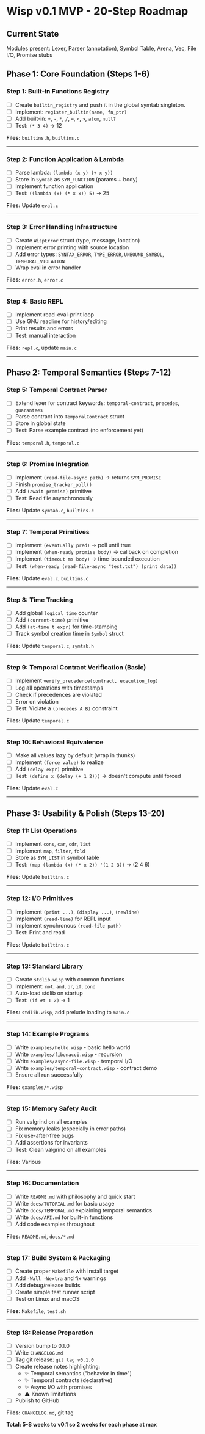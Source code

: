 # Wisp v0.1 MVP - 20-Step Roadmap

## Current State
Modules present:
Lexer, Parser (annotation), Symbol Table, Arena, Vec, File I/O, Promise stubs

## **Phase 1: Core Foundation (Steps 1-6)**

### **Step 1: Built-in Functions Registry**
- [ ] Create `builtin_registry` and push it in the global symtab singleton.
- [ ] Implement: `register_builtin(name, fn_ptr)`
- [ ] Add built-in: `+`, `-`, `*`, `/`, `=`, `<`, `>`, `atom`, `null?`
- [ ] Test: `(* 3 4)` → 12

**Files:** `builtins.h`, `builtins.c`

---

### **Step 2: Function Application & Lambda**
- [ ] Parse lambda: `(lambda (x y) (+ x y))`
- [ ] Store in `SymTab` as `SYM_FUNCTION` (params + body)
- [ ] Implement function application
- [ ] Test: `((lambda (x) (* x x)) 5)` → 25

**Files:** Update `eval.c`

---

### **Step 3: Error Handling Infrastructure**
- [ ] Create `WispError` struct (type, message, location)
- [ ] Implement error printing with source location
- [ ] Add error types: `SYNTAX_ERROR`, `TYPE_ERROR`, `UNBOUND_SYMBOL`, `TEMPORAL_VIOLATION`
- [ ] Wrap eval in error handler

**Files:** `error.h`, `error.c`

---

### **Step 4: Basic REPL**
- [ ] Implement read-eval-print loop
- [ ] Use GNU readline for history/editing
- [ ] Print results and errors
- [ ] Test: manual interaction

**Files:** `repl.c`, update `main.c`

---

## **Phase 2: Temporal Semantics (Steps 7-12)**

### **Step 5: Temporal Contract Parser**
- [ ] Extend lexer for contract keywords: `temporal-contract`, `precedes`, `guarantees`
- [ ] Parse contract into `TemporalContract` struct
- [ ] Store in global state
- [ ] Test: Parse example contract (no enforcement yet)

**Files:** `temporal.h`, `temporal.c`

---

### **Step 6: Promise Integration**
- [ ] Implement `(read-file-async path)` → returns `SYM_PROMISE`
- [ ] Finish `promise_tracker_poll()` 
- [ ] Add `(await promise)` primitive
- [ ] Test: Read file asynchronously

**Files:** Update `symtab.c`, `builtins.c`

---

### **Step 7: Temporal Primitives**
- [ ] Implement `(eventually pred)` → poll until true
- [ ] Implement `(when-ready promise body)` → callback on completion
- [ ] Implement `(timeout ms body)` → time-bounded execution
- [ ] Test: `(when-ready (read-file-async "test.txt") (print data))`

**Files:** Update `eval.c`, `builtins.c`

---

### **Step 8: Time Tracking**
- [ ] Add global `logical_time` counter
- [ ] Add `(current-time)` primitive
- [ ] Add `(at-time t expr)` for time-stamping
- [ ] Track symbol creation time in `Symbol` struct

**Files:** Update `temporal.c`, `symtab.h`

---

### **Step 9: Temporal Contract Verification (Basic)**
- [ ] Implement `verify_precedence(contract, execution_log)`
- [ ] Log all operations with timestamps
- [ ] Check if precedences are violated
- [ ] Error on violation
- [ ] Test: Violate a `(precedes A B)` constraint

**Files:** Update `temporal.c`

---

### **Step 10: Behavioral Equivalence**
- [ ] Make all values lazy by default (wrap in thunks)
- [ ] Implement `(force value)` to realize
- [ ] Add `(delay expr)` primitive
- [ ] Test: `(define x (delay (+ 1 2)))` → doesn't compute until forced

**Files:** Update `eval.c`

---

## **Phase 3: Usability & Polish (Steps 13-20)**

### **Step 11: List Operations**
- [ ] Implement `cons`, `car`, `cdr`, `list`
- [ ] Implement `map`, `filter`, `fold`
- [ ] Store as `SYM_LIST` in symbol table
- [ ] Test: `(map (lambda (x) (* x 2)) '(1 2 3))` → (2 4 6)

**Files:** Update `builtins.c`

---

### **Step 12: I/O Primitives**
- [ ] Implement `(print ...)`, `(display ...)`, `(newline)`
- [ ] Implement `(read-line)` for REPL input
- [ ] Implement synchronous `(read-file path)`
- [ ] Test: Print and read

**Files:** Update `builtins.c`

---

### **Step 13: Standard Library**
- [ ] Create `stdlib.wisp` with common functions
- [ ] Implement: `not`, `and`, `or`, `if`, `cond`
- [ ] Auto-load stdlib on startup
- [ ] Test: `(if #t 1 2)` → 1

**Files:** `stdlib.wisp`, add prelude loading to `main.c`

---

### **Step 14: Example Programs**
- [ ] Write `examples/hello.wisp` - basic hello world
- [ ] Write `examples/fibonacci.wisp` - recursion
- [ ] Write `examples/async-file.wisp` - temporal I/O
- [ ] Write `examples/temporal-contract.wisp` - contract demo
- [ ] Ensure all run successfully

**Files:** `examples/*.wisp`

---

### **Step 15: Memory Safety Audit**
- [ ] Run valgrind on all examples
- [ ] Fix memory leaks (especially in error paths)
- [ ] Fix use-after-free bugs
- [ ] Add assertions for invariants
- [ ] Test: Clean valgrind on all examples

**Files:** Various

---

### **Step 16: Documentation**
- [ ] Write `README.md` with philosophy and quick start
- [ ] Write `docs/TUTORIAL.md` for basic usage
- [ ] Write `docs/TEMPORAL.md` explaining temporal semantics
- [ ] Write `docs/API.md` for built-in functions
- [ ] Add code examples throughout

**Files:** `README.md`, `docs/*.md`

---

### **Step 17: Build System & Packaging**
- [ ] Create proper `Makefile` with install target
- [ ] Add `-Wall -Wextra` and fix warnings
- [ ] Add debug/release builds
- [ ] Create simple test runner script
- [ ] Test on Linux and macOS

**Files:** `Makefile`, `test.sh`

---

### **Step 18: Release Preparation**
- [ ] Version bump to 0.1.0
- [ ] Write `CHANGELOG.md`
- [ ] Tag git release: `git tag v0.1.0`
- [ ] Create release notes highlighting:
  - ✨ Temporal semantics ("behavior in time")
  - ✨ Temporal contracts (declarative)
  - ✨ Async I/O with promises
  - ⚠️ Known limitations
- [ ] Publish to GitHub

**Files:** `CHANGELOG.md`, git tag


**Total: 5-8 weeks to v0.1 so 2 weeks for each phase at max**
